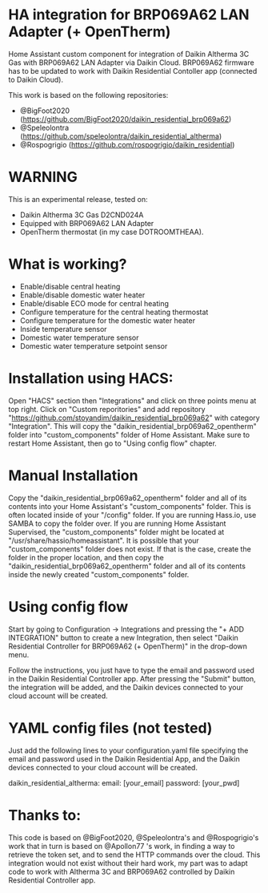 # HA integration for BRP069A62 LAN Adapter (+ OpenTherm)

Home Assistant custom component for integration of Daikin Altherma 3C Gas with BRP069A62 LAN Adapter via Daikin Cloud. BRP069A62 firmware has to be updated to work with Daikin Residential Contoller app (connected to Daikin Cloud).

This work is based on the following repositories:
- @BigFoot2020 (https://github.com/BigFoot2020/daikin_residential_brp069a62)
- @Speleolontra (https://github.com/speleolontra/daikin_residential_altherma)
- @Rospogrigio (https://github.com/rospogrigio/daikin_residential)

# WARNING
This is an experimental release, tested on:
- Daikin Altherma 3C Gas D2CND024A
- Equipped with BRP069A62 LAN Adapter
- OpenTherm thermostat (in my case DOTROOMTHEAA).

# What is working?
- Enable/disable central heating 
- Enable/disable domestic water heater
- Enable/disable ECO mode for central heating
- Configure temperature for the central heating thermostat
- Configure temperature for the domestic water heater
- Inside temperature sensor
- Domestic water temperature sensor
- Domestic water temperature setpoint sensor

# Installation using HACS:

Open "HACS" section then "Integrations" and click on three points menu at top right. Click on "Custom reporitories" and add repository "https://github.com/stoyandim/daikin_residential_brp069a62" with category "Integration".
This will copy the "daikin_residential_brp069a62_opentherm" folder into "custom_components" folder of Home Assistant.
Make sure to restart Home Assistant, then go to "Using config flow" chapter.

# Manual Installation

Copy the "daikin_residential_brp069a62_opentherm" folder and all of its contents into your Home Assistant's "custom_components" folder. This is often located inside of your "/config" folder. If you are running Hass.io, use SAMBA to copy the folder over. If you are running Home Assistant Supervised, the "custom_components" folder might be located at "/usr/share/hassio/homeassistant". It is possible that your "custom_components" folder does not exist. If that is the case, create the folder in the proper location, and then copy the "daikin_residential_brp069a62_opentherm" folder and all of its contents inside the newly created "custom_components" folder.

# Using config flow

Start by going to Configuration -> Integrations and pressing the "+ ADD INTEGRATION" button to create a new Integration, then select "Daikin Residential Controller for BRP069A62 (+ OpenTherm)" in the drop-down menu.

Follow the instructions, you just have to type the email and password used in the Daikin Residential Controller app. After pressing the "Submit" button, the integration will be added, and the Daikin devices connected to your cloud account will be created.

# YAML config files (not tested)

Just add the following lines to your configuration.yaml file specifying the email and password used in the Daikin Residential App, and the Daikin devices connected to your cloud account will be created.

daikin_residential_altherma:
  email: [your_email]
  password: [your_pwd]


# Thanks to:

This code is based on @BigFoot2020, @Speleolontra's and @Rospogrigio's work that in turn is based on @Apollon77 's work, in finding a way to retrieve the token set, and to send the HTTP commands over the cloud. This integration would not exist without their hard work, my part was to adapt code to work with Altherma 3C and BRP069A62 controlled by Daikin Residential Controller app.

